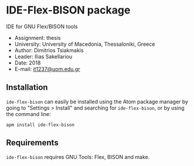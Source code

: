 # IDE-Flex-BISON package

IDE for GNU Flex/BISON tools

* Assignment: thesis
* University: University of Macedonia, Thessaloniki, Greece
* Author: Dimitrios Tsiakmakis
* Leader: Ilias Sakellariou
* Date: 2018
* E-mail: it1237@uom.edu.gr

## Installation

`ide-flex-bison` can easily be installed using the Atom package manager by going to "Settings > Install" and searching for `ide-flex-bison`, or by using the command line:

```
apm install ide-flex-bison
```
## Requirements

`ide-flex-bison` requires GNU Tools: Flex, BISON and make.
